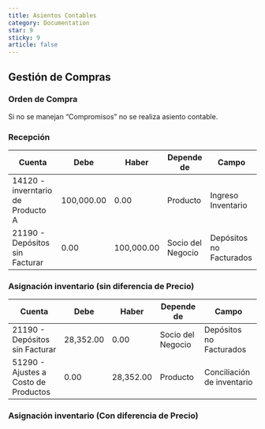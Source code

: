 ```yaml
---
title: Asientos Contables
category: Documentation
star: 9
sticky: 9
article: false
---
```


## Gestión de Compras

### Orden de Compra

Si no se manejan “Compromisos” no se realiza asiento contable.

### Recepción

| Cuenta  | Debe | Haber | Depende de | Campo |  
| --- | --- | --- | --- | --- |
| 14120 - inverntario de Producto A | 100,000.00 | 0.00 | Producto | Ingreso Inventario |
| 21190 - Depósitos sin Facturar | 0.00 | 100,000.00 | Socio del Negocio | Depósitos no Facturados |

### Asignación inventario (sin diferencia de Precio)

| Cuenta  | Debe | Haber | Depende de | Campo |  
| --- | --- | --- | --- | --- |
| 21190 - Depósitos sin Facturar | 28,352.00 | 0.00 | Socio del Negocio | Depósitos no Facturados | 
| 51290 - Ajustes a Costo de Productos | 0.00 | 28,352.00 | Producto | Conciliación de inventario |

### Asignación inventario (Con diferencia de Precio)